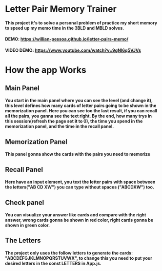 # Letter Pair Memory Trainer

#### This project it's to solve a personal problem of practice my short memory to speed up my memo time in the 3BLD and MBLD solves.

#### DEMO: https://willian-pessoa.github.io/letter-pairs-memo/

#### VIDEO DEMO: https://www.youtube.com/watch?v=9gNI6q5VJVs

# How the app Works

## Main Panel
#### You start in the main panel where you can see the level (and change it), this level defines how many cards of letter pairs going to be shown in the memorization panel. Here you can see too the last result, if you can recall all the pairs, you ganna see the text right. By the end, how many trys in this session(refresh the page set it to 0), the time you spend in the memorization panel, and the time in the recall panel.

## Memorization Panel
#### This panel gonna show the cards with the pairs you need to memorize

## Recall Panel
#### Here have an input element, you text the letter pairs with space between the letters("AB CD XW") you can type without spaces ("ABCDXW") too.

## Check panel
#### You can visualize your answer like cards and compare with the right answer, wrong cards gonna be shown in red color, right cards gonna be shown in green color. 

## The Letters
#### The project only uses the follow letters to generate the cards: "ABCDEFGJKLMNOPQRSTUVWX", to change this you need to put your desired letters in the const LETTERS in App.js.
